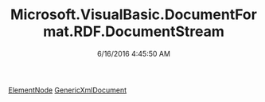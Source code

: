 ﻿---
title: Microsoft.VisualBasic.DocumentFormat.RDF.DocumentStream
date: 6/16/2016 4:45:50 AM
---

[ElementNode](T-Microsoft.VisualBasic.DocumentFormat.RDF.DocumentStream.ElementNode.html)
[GenericXmlDocument](T-Microsoft.VisualBasic.DocumentFormat.RDF.DocumentStream.GenericXmlDocument.html)
